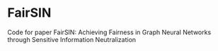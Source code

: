 # FairSIN
Code for paper FairSIN: Achieving Fairness in Graph Neural Networks through Sensitive Information Neutralization
